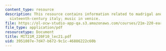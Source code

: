 ```yaml
---
content_type: resource
description: This resource contains information related to madrigal and drama in late
  sixteenth-century italy; music in venice.
file: https://ol-ocw-studio-app-qa.s3.amazonaws.com/courses/21m-220-early-music-fall-2010/3951807e7d47b6729c1c46886222c60b_MIT21M_220F10_lec21.pdf
file_type: application/pdf
resourcetype: Document
title: MIT21M_220F10_lec21.pdf
uid: 3951807e-7d47-b672-9c1c-46886222c60b
---
```

